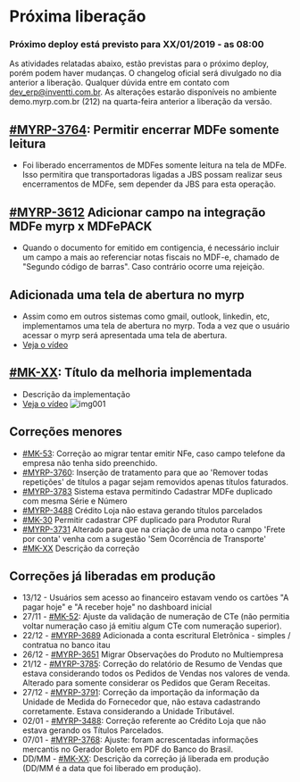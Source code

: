 # Próxima liberação

### Próximo deploy está previsto para XX/01/2019 - as 08:00
As atividades relatadas abaixo, estão previstas para o próximo deploy, porém podem haver mudanças. O changelog oficial será divulgado no dia anterior a liberação. Qualquer dúvida entre em contato com dev_erp@inventti.com.br.
As alterações estarão disponíveis no ambiente demo.myrp.com.br (212) na quarta-feira anterior a liberação da versão.

## [#MYRP-3764](https://devmyrp.atlassian.net/browse/MYRP-3764): Permitir encerrar MDFe somente leitura
* Foi liberado encerramentos de MDFes somente leitura na tela de MDFe. Isso permitira que transportadoras ligadas a JBS possam realizar seus encerramentos de MDFe, sem depender da JBS para esta operação.

## [#MYRP-3612](https://devmyrp.atlassian.net/browse/MYRP-3612) Adicionar campo na integração MDFe myrp x MDFePACK
* Quando o documento for emitido em contigencia, é necessário incluir um campo a mais ao referenciar notas fiscais no MDF-e, chamado de "Segundo código de barras". Caso contrário ocorre uma rejeição.

## Adicionada uma tela de abertura no myrp
* Assim como em outros sistemas como gmail, outlook, linkedin, etc, implementamos uma tela de abertura no myrp. Toda a vez que o usuário acessar o myrp será apresentada uma tela de abertura.
* [Veja o vídeo](http://recordit.co/ErSj3ncm4I)

## [#MK-XX](https://devmyrp.atlassian.net/browse/MK-XX): Título da melhoria implementada
* Descrição da implementação
* [Veja o vídeo](http://recordit.co/2MyFCjFpdq)
![img001](https://i.imgur.com/XXXX.png)

## Correções menores
* [#MK-53](https://devmyrp.atlassian.net/browse/MK-53): Correção ao migrar tentar emitir NFe, caso campo telefone da empresa não tenha sido preenchido.
* [#MYRP-3760](https://devmyrp.atlassian.net/browse/MYRP-3760): Inserção de tratamento para que ao 'Remover todas repetições' de títulos a pagar sejam removidos apenas títulos faturados.
* [#MYRP-3783](https://devmyrp.atlassian.net) Sistema estava permitindo Cadastrar MDFe duplicado com mesma Série e Número
* [#MYRP-3488](https://devmyrp.atlassian.net/browse/MYRP-3488) Crédito Loja não estava gerando títulos parcelados
* [#MK-30](https://devmyrp.atlassian.net/browse/MK-30) Permitir cadastrar CPF duplicado para Produtor Rural
* [#MYRP-3731](https://devmyrp.atlassian.net/browse/MYRP-3731) Alterado para que na criação de uma nota o campo 'Frete por conta' venha com a sugestão 'Sem Ocorrência de Transporte'
* [#MK-XX](https://devmyrp.atlassian.net/browse/MK-XX) Descrição da correção


## Correções já liberadas em produção
* 13/12 - Usuários sem acesso ao financeiro estavam vendo os cartões "A pagar hoje" e "A receber hoje" no dashboard inicial
* 27/11 - [#MK-52](https://devmyrp.atlassian.net/browse/MK-52): Ajuste da validação de numeração de CTe (não permitia voltar numeração caso já emitiu algum CTe com numeração superior).
* 22/12 - [#MYRP-3689](https://devmyrp.atlassian.net/browse/MYRP-3689) Adicionada a conta escritural Eletrônica - simples / contratua no banco itau
* 26/12 - [#MYRP-3651](https://devmyrp.atlassian.net/browse/MYRP-3651) Migrar Observações do Produto no Multiempresa
* 21/12 - [#MYRP-3785](https://devmyrp.atlassian.net/browse/MYRP-3785): Correção do relatório de Resumo de Vendas que estava considerando todos os Pedidos de Vendas nos valores de venda. Alterado para somente considerar os Pedidos que Geram Receitas.
* 27/12 - [#MYRP-3791](https://devmyrp.atlassian.net/browse/MYRP-3791): Correção da importação da informação da Unidade de Medida do Fornecedor que, não estava cadastrando corretamente. Estava considerando a Unidade Tributável.
* 02/01 - [#MYRP-3488](https://devmyrp.atlassian.net/browse/MYRP-3488): Correção referente ao Crédito Loja que não estava gerando os Títulos Parcelados.
* 07/01 - [#MYRP-3768](https://devmyrp.atlassian.net/browse/MYRP-3768): Ajuste: foram acrescentadas informações mercantis no Gerador Boleto em PDF do Banco do Brasil.
* DD/MM - [#MK-XX](https://devmyrp.atlassian.net/browse/MK-XX): Descrição da correção já liberada em produção (DD/MM é a data que foi liberado em produção).
